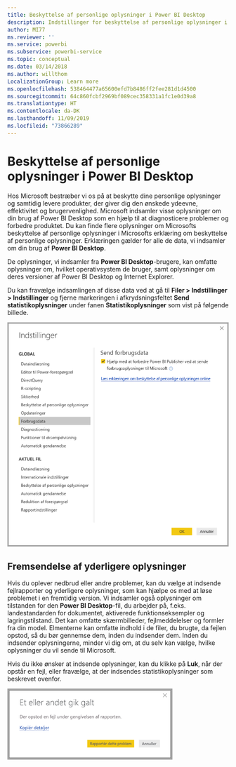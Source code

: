 ```yaml
---
title: Beskyttelse af personlige oplysninger i Power BI Desktop
description: Indstillinger for beskyttelse af personlige oplysninger i Power BI Desktop
author: MI77
ms.reviewer: ''
ms.service: powerbi
ms.subservice: powerbi-service
ms.topic: conceptual
ms.date: 03/14/2018
ms.author: willthom
LocalizationGroup: Learn more
ms.openlocfilehash: 538464477a65600efd7b8486ff2fee281d1d4500
ms.sourcegitcommit: 64c860fcbf2969bf089cec358331a1fc1e0d39a8
ms.translationtype: HT
ms.contentlocale: da-DK
ms.lasthandoff: 11/09/2019
ms.locfileid: "73866289"
---
```

# <a name="power-bi-desktop-privacy"></a>Beskyttelse af personlige oplysninger i Power BI Desktop

Hos Microsoft bestræber vi os på at beskytte dine personlige oplysninger og samtidig levere produkter, der giver dig den ønskede ydeevne, effektivitet og brugervenlighed. Microsoft indsamler visse oplysninger om din brug af Power BI Desktop som en hjælp til at diagnosticere problemer og forbedre produktet. Du kan finde flere oplysninger om Microsofts beskyttelse af personlige oplysninger i Microsofts erklæring om beskyttelse af personlige oplysninger. Erklæringen gælder for alle de data, vi indsamler om din brug af **Power BI Desktop**.
 
De oplysninger, vi indsamler fra **Power BI Desktop**-brugere, kan omfatte oplysninger om, hvilket operativsystem de bruger, samt oplysninger om deres versioner af Power BI Desktop og Internet Explorer. 
 
Du kan fravælge indsamlingen af disse data ved at gå til **Filer > Indstillinger > Indstillinger** og fjerne markeringen i afkrydsningsfeltet **Send statistikoplysninger** under fanen **Statistikoplysninger** som vist på følgende billede.

![Indstillinger for Send statistikoplysninger](media/desktop-privacy/privacy_01.png)

## <a name="sending-additional-information"></a>Fremsendelse af yderligere oplysninger

Hvis du oplever nedbrud eller andre problemer, kan du vælge at indsende fejlrapporter og yderligere oplysninger, som kan hjælpe os med at løse problemet i en fremtidig version. Vi indsamler også oplysninger om tilstanden for den **Power BI Desktop**-fil, du arbejder på, f.eks. landestandarden for dokumentet, aktiverede funktionseksempler og lagringstilstand. Det kan omfatte skærmbilleder, fejlmeddelelser og formler fra din model. Elmenterne kan omfatte indhold i de filer, du brugte, da fejlen opstod, så du bør gennemse dem, inden du indsender dem. Inden du indsender oplysningerne, minder vi dig om, at du selv kan vælge, hvilke oplysninger du vil sende til Microsoft.  
 
Hvis du ikke ønsker at indsende oplysninger, kan du klikke på **Luk**, når der opstår en fejl, eller fravælge, at der indsendes statistikoplysninger som beskrevet ovenfor. 

![Dialogboks ved nedbrud](media/desktop-privacy/privacy_02.png)
